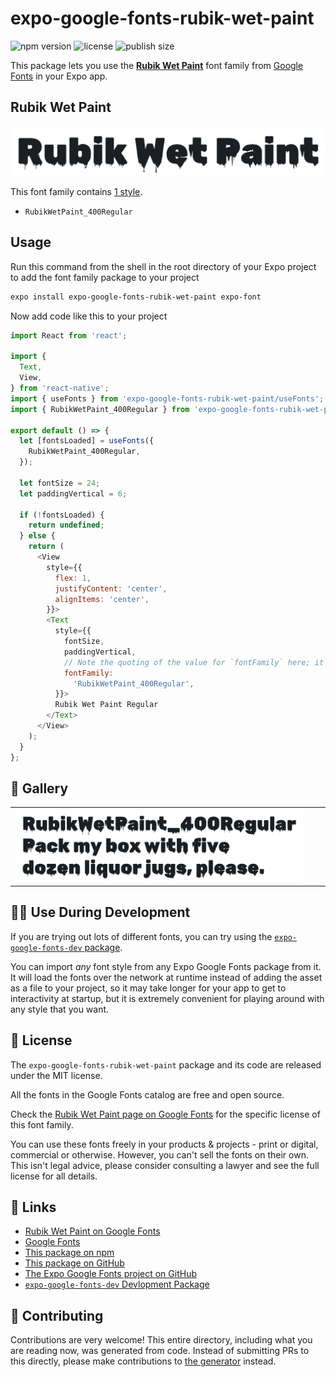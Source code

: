 # expo-google-fonts-rubik-wet-paint

![npm version](https://flat.badgen.net/npm/v/expo-google-fonts-rubik-wet-paint)
![license](https://flat.badgen.net/github/license/expo/google-fonts)
![publish size](https://flat.badgen.net/packagephobia/install/expo-google-fonts-rubik-wet-paint)

This package lets you use the [**Rubik Wet Paint**](https://fonts.google.com/specimen/Rubik+Wet+Paint) font family from [Google Fonts](https://fonts.google.com/) in your Expo app.

## Rubik Wet Paint

![Rubik Wet Paint](./font-family.png)

This font family contains [1 style](#-gallery).

- `RubikWetPaint_400Regular`

## Usage

Run this command from the shell in the root directory of your Expo project to add the font family package to your project
```sh
expo install expo-google-fonts-rubik-wet-paint expo-font
```

Now add code like this to your project
```js
import React from 'react';

import {
  Text,
  View,
} from 'react-native';
import { useFonts } from 'expo-google-fonts-rubik-wet-paint/useFonts';
import { RubikWetPaint_400Regular } from 'expo-google-fonts-rubik-wet-paint/400Regular';

export default () => {
  let [fontsLoaded] = useFonts({
    RubikWetPaint_400Regular,
  });

  let fontSize = 24;
  let paddingVertical = 6;

  if (!fontsLoaded) {
    return undefined;
  } else {
    return (
      <View
        style={{
          flex: 1,
          justifyContent: 'center',
          alignItems: 'center',
        }}>
        <Text
          style={{
            fontSize,
            paddingVertical,
            // Note the quoting of the value for `fontFamily` here; it expects a string!
            fontFamily:
              'RubikWetPaint_400Regular',
          }}>
          Rubik Wet Paint Regular
        </Text>
      </View>
    );
  }
};

```

## 🔡 Gallery


||||
|-|-|-|
|![RubikWetPaint_400Regular](.//400Regular/RubikWetPaint_400Regular.ttf.png)||||


## 👩‍💻 Use During Development

If you are trying out lots of different fonts, you can try using the [`expo-google-fonts-dev` package](https://github.com/freeboub/google-fonts/tree/master/font-packages/dev#readme).

You can import *any* font style from any Expo Google Fonts package from it. It will load the fonts
over the network at runtime instead of adding the asset as a file to your project, so it may take longer
for your app to get to interactivity at startup, but it is extremely convenient
for playing around with any style that you want.

## 📖 License

The `expo-google-fonts-rubik-wet-paint` package and its code are released under the MIT license.

All the fonts in the Google Fonts catalog are free and open source.

Check the [Rubik Wet Paint page on Google Fonts](https://fonts.google.com/specimen/Rubik+Wet+Paint) for the specific license of this font family.

You can use these fonts freely in your products & projects - print or digital, commercial or otherwise. However, you can't sell the fonts on their own. This isn't legal advice, please consider consulting a lawyer and see the full license for all details.

## 🔗 Links

- [Rubik Wet Paint on Google Fonts](https://fonts.google.com/specimen/Rubik+Wet+Paint)
- [Google Fonts](https://fonts.google.com/)
- [This package on npm](https://www.npmjs.com/package/expo-google-fonts-rubik-wet-paint)
- [This package on GitHub](https://github.com/freeboub/google-fonts/tree/master/font-packages/rubik-wet-paint)
- [The Expo Google Fonts project on GitHub](https://github.com/freeboub/google-fonts)
- [`expo-google-fonts-dev` Devlopment Package](https://github.com/freeboub/google-fonts/tree/master/font-packages/dev)

## 🤝 Contributing

Contributions are very welcome! This entire directory, including what you are reading now, was generated from code. Instead of submitting PRs to this directly, please make contributions to [the generator](https://github.com/freeboub/google-fonts/tree/master/packages/generator) instead.
